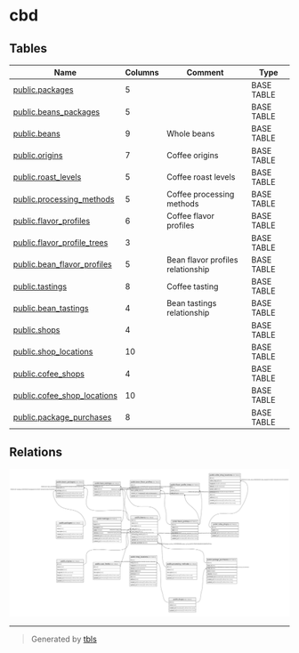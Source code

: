 # cbd

## Tables

| Name                                                          | Columns | Comment                           | Type       |
| ------------------------------------------------------------- | ------- | --------------------------------- | ---------- |
| [public.packages](public.packages.md)                         | 5       |                                   | BASE TABLE |
| [public.beans_packages](public.beans_packages.md)             | 5       |                                   | BASE TABLE |
| [public.beans](public.beans.md)                               | 9       | Whole beans                       | BASE TABLE |
| [public.origins](public.origins.md)                           | 7       | Coffee origins                    | BASE TABLE |
| [public.roast_levels](public.roast_levels.md)                 | 5       | Coffee roast levels               | BASE TABLE |
| [public.processing_methods](public.processing_methods.md)     | 5       | Coffee processing methods         | BASE TABLE |
| [public.flavor_profiles](public.flavor_profiles.md)           | 6       | Coffee flavor profiles            | BASE TABLE |
| [public.flavor_profile_trees](public.flavor_profile_trees.md) | 3       |                                   | BASE TABLE |
| [public.bean_flavor_profiles](public.bean_flavor_profiles.md) | 5       | Bean flavor profiles relationship | BASE TABLE |
| [public.tastings](public.tastings.md)                         | 8       | Coffee tasting                    | BASE TABLE |
| [public.bean_tastings](public.bean_tastings.md)               | 4       | Bean tastings relationship        | BASE TABLE |
| [public.shops](public.shops.md)                               | 4       |                                   | BASE TABLE |
| [public.shop_locations](public.shop_locations.md)             | 10      |                                   | BASE TABLE |
| [public.cofee_shops](public.cofee_shops.md)                   | 4       |                                   | BASE TABLE |
| [public.cofee_shop_locations](public.cofee_shop_locations.md) | 10      |                                   | BASE TABLE |
| [public.package_purchases](public.package_purchases.md)       | 8       |                                   | BASE TABLE |

## Relations

![er](schema.svg)

---

> Generated by [tbls](https://github.com/k1LoW/tbls)

